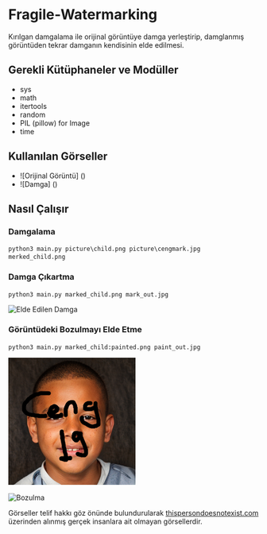 # Fragile-Watermarking

Kırılgan damgalama ile orijinal görüntüye damga yerleştirip, damglanmış görüntüden tekrar damganın kendisinin elde edilmesi.

## Gerekli Kütüphaneler ve Modüller
- sys
- math
- itertools
- random
- PIL (pillow) for Image
- time

## Kullanılan Görseller
- ![Orijinal Görüntü] ()
- ![Damga] ()

## Nasıl Çalışır
### Damgalama
```
python3 main.py picture\child.png picture\cengmark.jpg merked_child.png
```
### Damga Çıkartma
```
python3 main.py marked_child.png mark_out.jpg
```
![Elde Edilen Damga](out_lsb_mark_out)
### Görüntüdeki Bozulmayı Elde Etme
```
python3 main.py marked_child:painted.png paint_out.jpg
```
![Bozulmuş Görüntü](https://github.com/SenaAydin7/Fragile-Watermarking/blob/main/marked_child_painted.png)

![Bozulma](out_lsb_paint_out)


Görseller telif hakkı göz önünde bulundurularak [thispersondoesnotexist.com](https://thispersondoesnotexist.com/) üzerinden alınmış gerçek insanlara ait olmayan görsellerdir.
